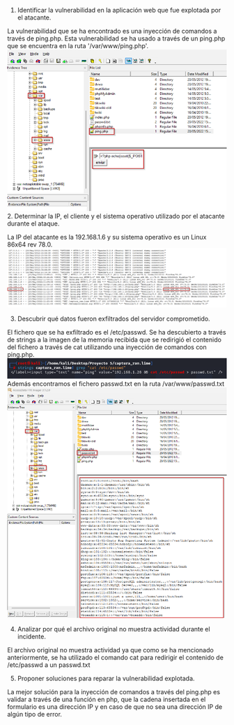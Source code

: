 1. Identificar la vulnerabilidad en la aplicación web que fue explotada por el atacante.

La vulnerabilidad que se ha encontrado es una inyección de comandos a través de ping.php. Esta vulnerabilidad se ha usado a través de un ping.php que se encuentra en la ruta '/var/www/ping.php'.
![ping.php-ruta](./img/ruta_ping.php-contenido.png)
2. Determinar la IP, el cliente y el sistema operativo utilizado por el atacante durante el ataque.

La IP del atacante es la 192.168.1.6 y su sistema operativo es un Linux 86x64 rev 78.0.
![ip-so](./img/ip-so-atacante.png)

3. Descubrir qué datos fueron exfiltrados del servidor comprometido.

El fichero que se ha exfiltrado es el /etc/passwd. Se ha descubierto a través de strings a la imagen de la memoria recibida que se redirigió el contenido del fichero a través de cat utilizando una inyección de comandos con ping.php.
![cat-ping](./img/string_ping_passwd.png)
Además encontramos el fichero passwd.txt en la ruta /var/www/passwd.txt
![ruta-passwd.txt](./img/passwd-var-ruta-contenido.png)

4. Analizar por qué el archivo original no muestra actividad durante el incidente.

El archivo original no muestra actividad ya que como se ha mencionado anteriormente, se ha utilizado el comando cat para redirigir el contenido de /etc/passwd a un passwd.txt

5. Proponer soluciones para reparar la vulnerabilidad explotada.

La mejor solución para la inyección de comandos a través del ping.php es validar a través de una función en php, que la cadena insertada en el formulario es una dirección IP y en caso de que no sea una dirección IP de algún tipo de error.
